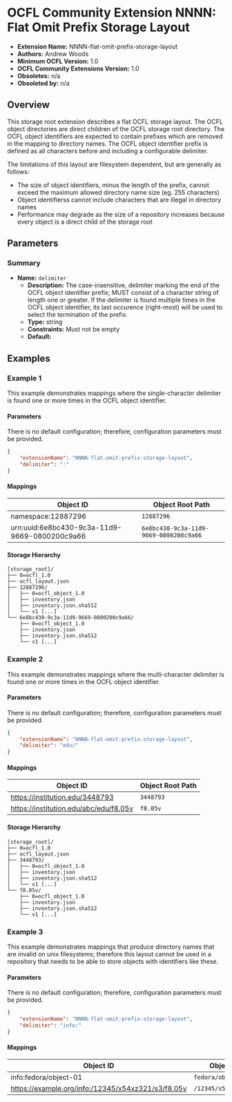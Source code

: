 # OCFL Community Extension NNNN: Flat Omit Prefix Storage Layout

  * **Extension Name:** NNNN-flat-omit-prefix-storage-layout
  * **Authors:** Andrew Woods
  * **Minimum OCFL Version:** 1.0
  * **OCFL Community Extensions Version:** 1.0
  * **Obsoletes:** n/a
  * **Obsoleted by:** n/a

## Overview

This storage root extension describes a flat OCFL storage layout. The OCFL object directories are direct children of
the OCFL storage root directory.
The OCFL object identifiers are expected to contain prefixes which are removed in the mapping to directory names. The
OCFL object identifier prefix is defined as all characters before and including a configurable delimiter. 

The limitations of this layout are filesystem dependent, but are generally as follows:

* The size of object identifiers, minus the length of the prefix, cannot exceed the maximum allowed directory name size
(eg. 255 characters)
* Object identifierss cannot include characters that are illegal in directory names
* Performance may degrade as the size of a repository increases because every object is a direct child of the storage root

## Parameters

### Summary

* **Name:** `delimiter`
  * **Description:** The case-insensitive, delimiter marking the end of the OCFL object identifier prefix; MUST consist
    of a character string of length one or greater. If the delimiter is found multiple times in the OCFL object
    identifier, its last occurence (right-most) will be used to select the termination of the prefix.
  * **Type:** string
  * **Constraints:** Must not be empty
  * **Default:**

## Examples

### Example 1

This example demonstrates mappings where the single-character delimiter is found one or more times in the OCFL object
identifier.

#### Parameters

There is no default configuration; therefore, configuration parameters must be provided.

```json
{
    "extensionName": "NNNN-flat-omit-prefix-storage-layout",
    "delimiter": ":"
}
```

#### Mappings

| Object ID | Object Root Path |
| --- | --- |
| namespace:12887296 | `12887296` |
| urn:uuid:6e8bc430-9c3a-11d9-9669-0800200c9a66 | `6e8bc430-9c3a-11d9-9669-0800200c9a66` |

#### Storage Hierarchy

```
[storage_root]/
├── 0=ocfl_1.0
├── ocfl_layout.json
├── 12887296/
│   ├── 0=ocfl_object_1.0
│   ├── inventory.json
│   ├── inventory.json.sha512
│   └── v1 [...]
└── 6e8bc430-9c3a-11d9-9669-0800200c9a66/
    ├── 0=ocfl_object_1.0
    ├── inventory.json
    ├── inventory.json.sha512
    └── v1 [...]
```

### Example 2

This example demonstrates mappings where the multi-character delimiter is found one or more times in the OCFL object
identifier.

#### Parameters

There is no default configuration; therefore, configuration parameters must be provided.

```json
{
    "extensionName": "NNNN-flat-omit-prefix-storage-layout",
    "delimiter": "edu/"
}
```

#### Mappings

| Object ID | Object Root Path |
| --- | --- |
| https://institution.edu/3448793 | `3448793` |
| https://institution.edu/abc/edu/f8.05v | `f8.05v` |

#### Storage Hierarchy

```
[storage_root]/
├── 0=ocfl_1.0
├── ocfl_layout.json
├── 3448793/
│   ├── 0=ocfl_object_1.0
│   ├── inventory.json
│   ├── inventory.json.sha512
│   └── v1 [...]
└── f8.05v/
    ├── 0=ocfl_object_1.0
    ├── inventory.json
    ├── inventory.json.sha512
    └── v1 [...]
```

### Example 3

This example demonstrates mappings that produce directory names that are invalid on unix filesystems; therefore this
layout cannot be used in a repository that needs to be able to store objects with identifiers like these.

#### Parameters

There is no default configuration; therefore, configuration parameters must be provided.

```json
{
    "extensionName": "NNNN-flat-omit-prefix-storage-layout",
    "delimiter": "info:"
}
```

#### Mappings

| Object ID | Object Root Path |
| --- | --- |
| info:fedora/object-01 | `fedora/object-01` |
| https://example.org/info:/12345/x54xz321/s3/f8.05v | `/12345/x54xz321/s3/f8.05v` |